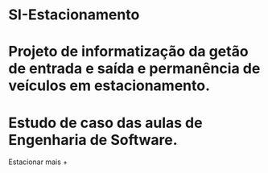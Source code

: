 # SI-Estacionamento
# Projeto de informatização da getão de entrada e saída e permanência de veículos em estacionamento.
# Estudo de caso das aulas de Engenharia de Software.
Estacionar mais +


